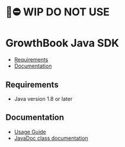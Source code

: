 # 🚧⛔️ WIP DO NOT USE

# GrowthBook Java SDK

- [Requirements](#requirements)
- [Documentation](#documentation)

## Requirements

- Java version 1.8 or later


## Documentation

- [Usage Guide](https://docs.growthbook.io/lib/java)
- [JavaDoc class documentation](https://growthbook.github.io/growthbook-sdk-java/)